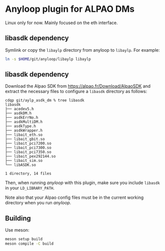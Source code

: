Anyloop plugin for ALPAO DMs
============================

Linux only for now. Mainly focused on the eth interface.

libasdk dependency
------------------

Symlink or copy the `libaylp` directory from anyloop to `libaylp`. For example:

```sh
ln -s $HOME/git/anyloop/libaylp libaylp
```

libasdk dependency
------------------

Download the Alpao SDK from <https://alpao.fr/Download/AlpaoSDK> and extract the
necessary files to configure a `libasdk` directory as follows:

```
cdqp git/aylp_asdk_dm % tree libasdk 
libasdk
├── acedev5.h
├── asdkDM.h
├── asdkErrNo.h
├── asdkMultiDM.h
├── asdkType.h
├── asdkWrapper.h
├── libait_eth.so
├── libait_gbit.so
├── libait_pci7200.so
├── libait_pci7300.so
├── libait_pci7350.so
├── libait_pex292144.so
├── libait_sim.so
└── libASDK.so

1 directory, 14 files
```

Then, when running *anyloop* with this plugin, make sure you include `libasdk`
in your `LD_LIBRARY_PATH`.

Note also that your Alpao config files must be in the current working directory
when you run *anyloop*.


Building
--------

Use meson:

```sh
meson setup build
meson compile -C build
```

